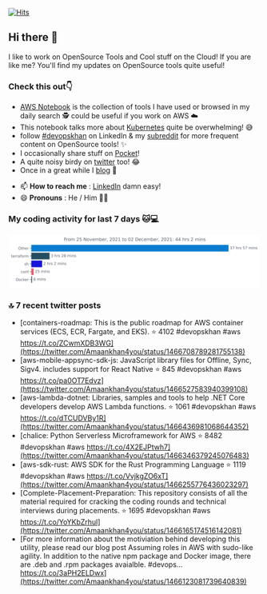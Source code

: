 [![Hits](https://hits.seeyoufarm.com/api/count/incr/badge.svg?url=https%3A%2F%2Fgithub.com%2Fakhan4u%2Fhit-counter&count_bg=%2379C83D&title_bg=%23555555&icon=&icon_color=%23E7E7E7&title=visits&edge_flat=false)](https://hits.seeyoufarm.com)

## Hi there 👋

I like to work on OpenSource Tools and Cool stuff on the Cloud! If you are like me? You'll find my updates on OpenSource tools quite useful!

### Check this out👇

* [AWS Notebook](https://histre.com/public/notebooks/dnllyanu/aws/) is the collection of tools I have used or browsed in my daily search 🕵️ could be useful if you work on AWS ☁️
* This notebook talks more about [Kubernetes](https://histre.com/public/notebooks/6uxdvo3y/kubernetes/) quite be overwhelming! 😅
* follow [#devopskhan](https://www.linkedin.com/feed/hashtag/devopskhan/) on LinkedIn & my [subreddit](https://www.reddit.com/r/devopskhan/) for more frequent content on OpenSource tools! ✨
* I occasionally share stuff on [Pocket](https://getpocket.com/@ej6g8d1dp2829A16a9Tf5d4T6bAMp3d8791rejDe86yem3bm4e14ex4fT4dluk29)!
* A quite noisy birdy on [twitter](https://twitter.com/Amaankhan4you) too! 😂
* Once in a great while I [blog](https://linuxparrot.com/) 😬


- 📫 **How to reach me** : [LinkedIn](https://www.linkedin.com/in/amaan-khan-linux-ninja) damn easy!
- 😄 **Pronouns** : He / Him 🤷‍♂️

### My coding activity for last 7 days 🐱💻

<img src="https://github.com/akhan4u/akhan4u/blob/main/images/stat.svg" alt="Amaan's Wakatime Activity!"/>

### 🔝 7 recent twitter posts
<!-- DEVDOJO:START -->
- [containers-roadmap: This is the public roadmap for AWS container services &lpar;ECS, ECR, Fargate, and EKS&rpar;. 
⭐️ 4102
#devopskhan #aws
https://t.co/ZCwmXDB3WG](https://twitter.com/Amaankhan4you/status/1466708789281755138)
- [aws-mobile-appsync-sdk-js: JavaScript library files for Offline, Sync, Sigv4. includes support for React Native
⭐️ 845
#devopskhan #aws
https://t.co/pa0OT7Edvz](https://twitter.com/Amaankhan4you/status/1466527583940399108)
- [aws-lambda-dotnet: Libraries, samples and tools to help .NET Core developers develop AWS Lambda functions.
⭐️ 1061
#devopskhan #aws
https://t.co/dTCUDVBy1R](https://twitter.com/Amaankhan4you/status/1466436981068644352)
- [chalice: Python Serverless Microframework for AWS
⭐️ 8482
#devopskhan #aws
https://t.co/4X2EJPtwh7](https://twitter.com/Amaankhan4you/status/1466346379245076483)
- [aws-sdk-rust: AWS SDK for the Rust Programming Language
⭐️ 1119
#devopskhan #aws
https://t.co/VvjkgZO6xT](https://twitter.com/Amaankhan4you/status/1466255776436023297)
- [Complete-Placement-Preparation: This repository consists of all the material required for cracking the coding rounds and technical interviews during placements.
⭐️ 1695
#devopskhan #aws
https://t.co/YoYKbZrhul](https://twitter.com/Amaankhan4you/status/1466165174516142081)
- [For more information about the motiviation behind developing this utility, please read our blog post Assuming roles in AWS with sudo-like agility. In addition to the native npm package and Docker image, there are .deb and .rpm packages avaialble. #devops… https://t.co/3aPH2ELDwx](https://twitter.com/Amaankhan4you/status/1466123081739640839)
<!-- DEVDOJO:END -->

<!-- ![Amaan's GitHub stats](https://github-readme-stats.vercel.app/api?username=akhan4u&count_private=true&show_icons=true&hide=contribs) -->
